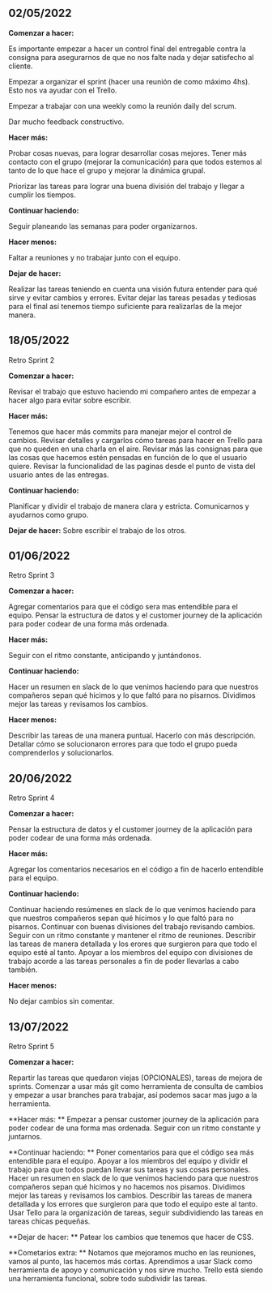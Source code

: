 ## 02/05/2022

**Comenzar a hacer:**

Es importante empezar a hacer un control final del entregable contra la consigna para asegurarnos de que no nos falte nada y dejar satisfecho al cliente.

Empezar a organizar el sprint (hacer una reunión de como máximo 4hs). Esto nos va ayudar con el Trello.

Empezar a trabajar con una weekly como la reunión daily del scrum.

Dar mucho feedback constructivo.

**Hacer más:**

Probar cosas nuevas, para lograr desarrollar cosas mejores. Tener más contacto con el grupo (mejorar la comunicación) para que todos estemos al tanto de lo que hace el grupo y mejorar la dinámica grupal.

Priorizar las tareas para lograr una buena división del trabajo y llegar a cumplir los tiempos.

**Continuar haciendo:**

Seguir planeando las semanas para poder organizarnos.

**Hacer menos:**

 Faltar a reuniones y no trabajar junto con el equipo.

**Dejar de hacer:**

Realizar las tareas teniendo en cuenta una visión futura entender para qué sirve y evitar cambios y errores. Evitar dejar las tareas pesadas y tediosas para el final así tenemos tiempo suficiente para realizarlas de la mejor manera.

## 18/05/2022
Retro Sprint 2

**Comenzar a hacer:**

Revisar el trabajo que estuvo haciendo mi compañero antes de empezar a hacer algo para evitar sobre escribir.


**Hacer más:**

Tenemos que hacer más commits para manejar mejor el control de cambios.
Revisar detalles y cargarlos cómo tareas para hacer en Trello para que no queden en una charla en el aire.
Revisar más las consignas para que las cosas que hacemos estén pensadas en función de lo que el usuario quiere.
Revisar la funcionalidad de las paginas desde el punto de vista del usuario antes de las entregas.


**Continuar haciendo:**

Planificar y dividir el trabajo de manera clara y estricta.
Comunicarnos y ayudarnos como grupo.


**Dejar de hacer:**
Sobre escribir el trabajo de los otros.


## 01/06/2022
Retro Sprint 3

**Comenzar a hacer:**

Agregar comentarios para que el código sera mas entendible para el equipo.
Pensar la estructura de datos y el customer journey de la aplicación para poder codear de una forma más ordenada.

**Hacer más:**

Seguir con el ritmo constante, anticipando y juntándonos.


**Continuar haciendo:**

Hacer un resumen en slack de lo que venimos haciendo para que nuestros compañeros sepan qué hicimos y lo que faltó para no pisarnos.
Dividimos mejor las tareas y revisamos los cambios.

**Hacer menos:**

Describir las tareas de una manera puntual. Hacerlo con más descripción. Detallar cómo se solucionaron errores para que todo el grupo pueda comprenderlos y solucionarlos.

## 20/06/2022
Retro Sprint 4

**Comenzar a hacer:**

Pensar la estructura de datos y el customer journey de la aplicación para poder codear de una forma más ordenada.

**Hacer más:**

Agregar los comentarios necesarios en el código a fin de hacerlo entendible para el equipo.


**Continuar haciendo:**

Continuar haciendo resúmenes en slack de lo que venimos haciendo para que nuestros compañeros sepan qué hicimos y lo que faltó para no pisarnos.
Continuar con buenas divisiones del trabajo revisando cambios.
Seguir con un ritmo constante y mantener el ritmo de reuniones.
Describir las tareas de manera detallada y los erores que surgieron para que todo el equipo esté al tanto.
Apoyar a los miembros del equipo con divisiones de trabajo acorde a las tareas personales a fin de poder llevarlas a cabo también.


**Hacer menos:**

No dejar cambios sin comentar.


## 13/07/2022
Retro Sprint 5

**Comenzar a hacer:**

Repartir las tareas que quedaron viejas (OPCIONALES), tareas de mejora de sprints.
Comenzar a usar más git como herramienta de consulta de cambios y empezar a usar branches para trabajar, así podemos sacar mas jugo a la herramienta.

**Hacer más: **
Empezar a pensar customer journey de la aplicación para poder codear de una forma mas ordenada.
Seguir con un ritmo constante y juntarnos.

**Continuar haciendo: **
Poner comentarios para que el código sea más entendible para el equipo.
Apoyar a los miembros del equipo y dividir el trabajo para que todos puedan llevar sus tareas y sus cosas personales.
Hacer un resumen en slack de lo que venimos haciendo para que nuestros compañeros sepan qué hicimos y no hacemos nos pisamos. Dividimos mejor las tareas y revisamos los cambios. Describir las tareas de manera detallada y los errores que surgieron para que todo el equipo este al tanto.
Usar Tello para la organización de tareas, seguir subdividiendo las tareas en tareas chicas pequeñas.


**Dejar de hacer: **
Patear los cambios que tenemos que hacer de CSS.

**Cometarios extra: **
Notamos que mejoramos mucho en las reuniones, vamos al punto, las hacemos más cortas. Aprendimos a usar Slack como herramienta de apoyo y comunicación y nos sirve mucho.
Trello está siendo una herramienta funcional, sobre todo subdividir las tareas.